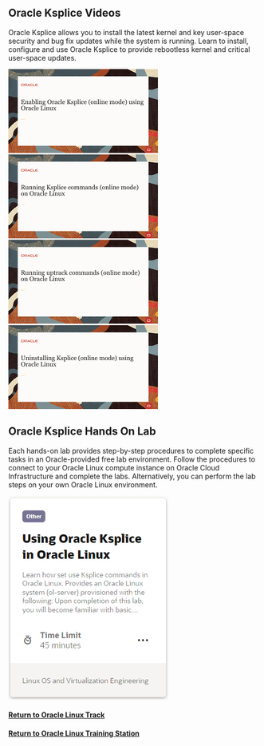 ## Oracle Ksplice Videos
Oracle Ksplice allows you to install the latest kernel and key user-space security and bug fix updates while the system is running. Learn to install, configure and use Oracle Ksplice to provide rebootless kernel and critical user-space updates.

[![](../../common/images/enableKsplice_tmp.png)](https://youtu.be/mpeew2k-z18)
[![](../../common/images/runKsplice_tmp.png)](https://youtu.be/pl4lJOY5iw4)
[![](../../common/images/runUptrack_tmp.png)](https://youtu.be/-4morE8SQK4)
[![](../../common/images/uninstKsplice_tmp.png)](https://youtu.be/G0j1XYNkomY)

## Oracle Ksplice Hands On Lab
Each hands-on lab provides step-by-step procedures to complete specific tasks in an Oracle-provided free lab environment. Follow the procedures to connect to your Oracle Linux compute instance on Oracle Cloud Infrastructure and complete the labs. Alternatively, you can perform the lab steps on your own Oracle Linux environment.

[![](../../common/images/ksplice_lab.png)](https://luna.oracle.com/lab/7bf9e1e8-691e-42d4-823d-6a0fad49791c)

#### [Return to Oracle Linux Track](../ol.md)

#### [Return to Oracle Linux Training Station](../../README.md)
